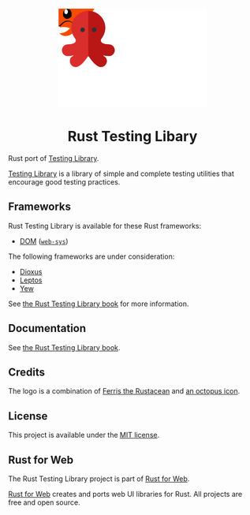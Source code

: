 <p align="center">
    <a href="./logo.svg">
        <img src="./logo.svg" width="300" height="200" alt="Rust Testing Library Logo">
    </a>
</p>

<h1 align="center">Rust Testing Libary</h1>

Rust port of [Testing Library](https://testing-library.com/).

[Testing Library](https://testing-library.com/) is a library of simple and complete testing utilities that encourage good testing practices.

## Frameworks

Rust Testing Library is available for these Rust frameworks:

- [DOM](./packages/dom) ([`web-sys`](https://rustwasm.github.io/wasm-bindgen/web-sys/index.html))

The following frameworks are under consideration:

- [Dioxus](https://dioxuslabs.com/)
- [Leptos](https://leptos.dev/)
- [Yew](https://yew.rs/)

See [the Rust Testing Library book](https://testing-library.rustforweb.org/introduction.html#frameworks) for more information.

## Documentation

See [the Rust Testing Library book](https://testing-library.rustforweb.org).

## Credits

The logo is a combination of [Ferris the Rustacean](https://rustacean.net/) and [an octopus icon](https://www.svgrepo.com/svg/164420/octopus).

## License

This project is available under the [MIT license](LICENSE.md).

## Rust for Web

The Rust Testing Library project is part of [Rust for Web](https://github.com/RustForWeb).

[Rust for Web](https://github.com/RustForWeb) creates and ports web UI libraries for Rust. All projects are free and open source.
